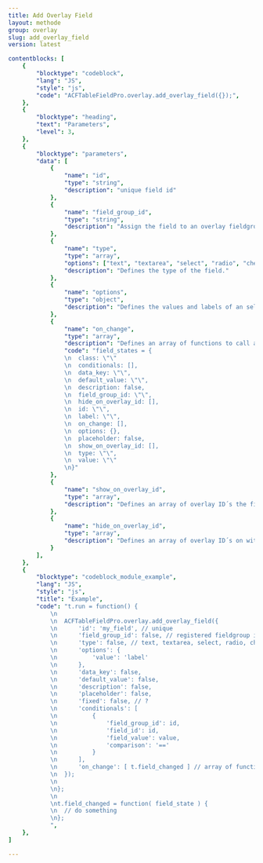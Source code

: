 ```yaml
---
title: Add Overlay Field
layout: methode
group: overlay
slug: add_overlay_field
version: latest

contentblocks: [
	{
		"blocktype": "codeblock",
		"lang": "JS",
		"style": "js",
		"code": "ACFTableFieldPro.overlay.add_overlay_field({});",
	},
	{
		"blocktype": "heading",
		"text": "Parameters",
		"level": 3,
	},
	{
		"blocktype": "parameters",
		"data": [
			{
				"name": "id",
				"type": "string",
				"description": "unique field id"
			},
			{
				"name": "field_group_id",
				"type": "string",
				"description": "Assign the field to an overlay fieldgroup by id."
			},
			{
				"name": "type",
				"type": "array",
				"options": ["text", "textarea", "select", "radio", "checkbox", "note"],
				"description": "Defines the type of the field."
			},
			{
				"name": "options",
				"type": "object",
				"description": "Defines the values and labels of an select, radio or checkbox field by `'value': 'label'` pairs."
			},
			{
				"name": "on_change",
				"type": "array",
				"description": "Defines an array of functions to call after field value changed. Provides field_states as parameter to the functions.",
				"code": "field_states = {
				\n	class: \"\"
				\n	conditionals: [],
				\n	data_key: \"\",
				\n	default_value: \"\",
				\n	description: false,
				\n	field_group_id: \"\",
				\n	hide_on_overlay_id: [],
				\n	id: \"\",
				\n	label: \"\",
				\n	on_change: [],
				\n	options: {},
				\n	placeholder: false,
				\n	show_on_overlay_id: [],
				\n	type: \"\",
				\n	value: \"\"
				\n}"
			},
			{
				"name": "show_on_overlay_id",
				"type": "array",
				"description": "Defines an array of overlay ID´s the field should appear only."
			},
			{
				"name": "hide_on_overlay_id",
				"type": "array",
				"description": "Defines an array of overlay ID´s on witch the field should not appear."
			}
		],
	},
	{
		"blocktype": "codeblock_module_example",
		"lang": "JS",
		"style": "js",
		"title": "Example",
		"code": "t.run = function() {
			\n
			\n	ACFTableFieldPro.overlay.add_overlay_field({
			\n		'id': 'my_field', // unique
			\n		'field_group_id': false, // registered fieldgroup id in t.state.fieldgroups
			\n		'type': false, // text, textarea, select, radio, checkbox, note
			\n		'options': {
			\n			'value': 'label'
			\n		},
			\n		'data_key': false,
			\n		'default_value': false,
			\n		'description': false,
			\n		'placeholder': false,
			\n		'fixed': false, // ?
			\n		'conditionals': [
			\n			{
			\n				'field_group_id': id,
			\n				'field_id': id,
			\n				'field_value': value,
			\n				'comparison': '=='
			\n			}
			\n		],
			\n		'on_change': [ t.field_changed ] // array of functions
			\n	});
			\n
			\n};
			\n
			\nt.field_changed = function( field_state ) {
			\n	// do something
			\n};
			",
	},
]

---
```

